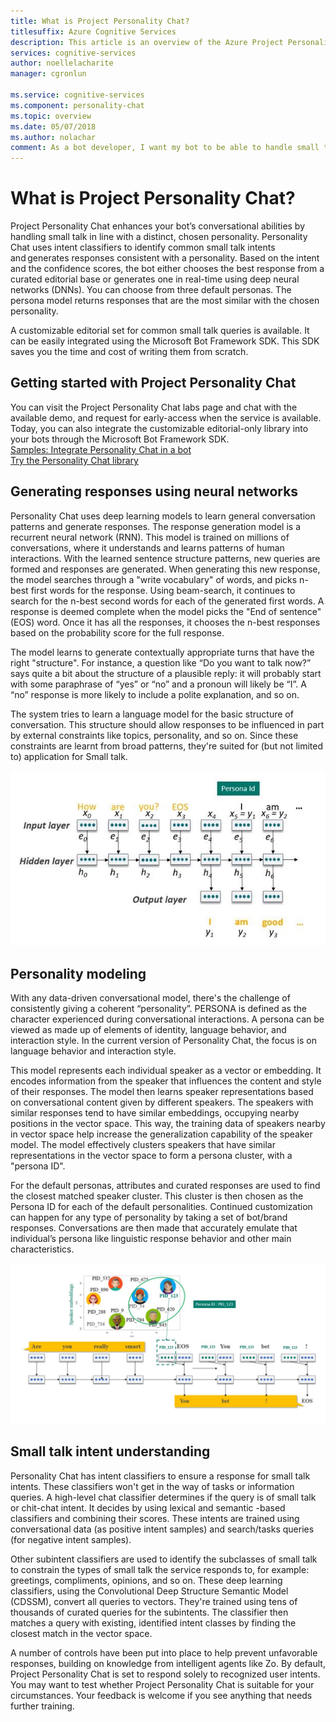 ```yaml
---
title: What is Project Personality Chat?
titlesuffix: Azure Cognitive Services
description: This article is an overview of the Azure Project Personality Chat, a cloud-based API for enhancing your bot’s conversational capabilities.
services: cognitive-services
author: noellelacharite
manager: cgronlun

ms.service: cognitive-services
ms.component: personality-chat
ms.topic: overview
ms.date: 05/07/2018
ms.author: nolachar
comment: As a bot developer, I want my bot to be able to handle small talk in a consistent tone so that my bot appears more complete and conversational.
---
```

# What is Project Personality Chat?

Project Personality Chat enhances your bot’s conversational abilities by handling small talk in line with a distinct, chosen personality. Personality Chat uses intent classifiers to identify common small talk intents and generates responses consistent with a personality. Based on the intent and the confidence scores, the bot either chooses the best response from a curated editorial base or generates one in real-time using deep neural networks (DNNs). You can choose from three default personas. The persona model returns responses that are the most similar with the chosen personality.

A customizable editorial set for common small talk queries is available. It can be easily integrated using the Microsoft Bot Framework SDK. This SDK saves you the time and cost of writing them from scratch.

## Getting started with Project Personality Chat

You can visit the Project Personality Chat labs page and chat with the available demo, and request for early-access when the service is available.
Today, you can also integrate the customizable editorial-only library into your bots through the Microsoft Bot Framework SDK. <br>
[Samples: Integrate Personality Chat in a bot](https://github.com/Microsoft/BotBuilder-PersonalityChat/) <br>
[Try the Personality Chat library](https://github.com/Microsoft/BotBuilder-PersonalityChat/tree/master/CSharp)

## Generating responses using neural networks

Personality Chat uses deep learning models to learn general conversation patterns and generate responses. The response generation model is a recurrent neural network (RNN). This model is trained on millions of conversations, where it understands and learns patterns of human interactions. With the learned sentence structure patterns, new queries are formed and responses are generated. When generating this new response, the model searches through a "write vocabulary" of words, and picks n-best first words for the response. Using beam-search, it continues to search for the n-best second words for each of the generated first words. A response is deemed complete when the model picks the "End of sentence" (EOS) word. Once it has all the responses, it chooses the n-best responses based on the probability score for the full response.

The model learns to generate contextually appropriate turns that have the right "structure". For instance, a question like “Do you want to talk now?” says quite a bit about the structure of a plausible reply: it will probably start with some paraphrase of “yes” or “no” and a pronoun will likely be “I”. A “no” response is more likely to include a polite explanation, and so on.

The system tries to learn a language model for the basic structure of conversation. This structure should allow responses to be influenced in part by external constraints like topics, personality, and so on.  Since these constraints are learnt from broad patterns, they're suited for (but not limited to) application for Small talk.

![Sequence to sequence model for response generation](./media/overview/sequence-to-sequence-model.png)

## Personality modeling

 With any data-driven conversational model, there's the challenge of consistently giving a coherent “personality”. PERSONA is defined as the character experienced during conversational interactions. A persona can be viewed as made up of elements of identity, language behavior, and interaction style. In the current version of Personality Chat, the focus is on language behavior and interaction style.

This model represents each individual speaker as a vector or embedding. It encodes information from the speaker that influences the content and style of their responses. The model then learns speaker representations based on conversational content given by different speakers. The speakers with similar responses tend to have similar embeddings, occupying nearby positions in the vector space. This way, the training data of speakers nearby in vector space help increase the generalization capability of the speaker model. The model effectively clusters speakers that have similar representations in the vector space to form a persona cluster, with a "persona ID".

For the default personas, attributes and curated responses are used to find the closest matched speaker cluster. This cluster is then chosen as the Persona ID for each of the default personalities. Continued customization can happen for any type of personality by taking a set of bot/brand responses. Conversations are then made that accurately emulate that individual’s persona like linguistic response behavior and other main characteristics.

![Persona modeling using speaker clusters](./media/overview/persona-modeling.png)

## Small talk intent understanding

Personality Chat has intent classifiers to ensure a response for small talk intents. These classifiers won't get in the way of tasks or information queries. A high-level chat classifier determines if the query is of small talk or chit-chat intent. It decides by using lexical and semantic -based classifiers and combining their scores. These intents are trained using conversational data (as positive intent samples) and search/tasks queries (for negative intent samples).

Other subintent classifiers are used to identify the subclasses of small talk to constrain the types of small talk the service responds to, for example: greetings, compliments, opinions, and so on. These deep learning classifiers, using the Convolutional Deep Structure Semantic Model (CDSSM), convert all queries to vectors. They're trained using tens of thousands of curated queries for the subintents. The classifier then matches a query with existing, identified intent classes by finding the closest match in the vector space.

A number of controls have been put into place to help prevent unfavorable responses, building on knowledge from intelligent agents like Zo. By default, Project Personality Chat is set to respond solely to recognized user intents. You may want to test whether Project Personality Chat is suitable for your circumstances. Your feedback is welcome if you see anything that needs further training.
